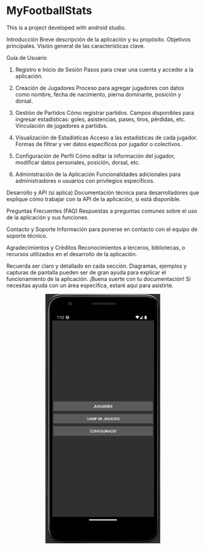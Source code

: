 # MyFootballStats

This is a project developed with android studio.

Introducción
Breve descripción de la aplicación y su propósito.
Objetivos principales.
Visión general de las características clave.


Guía de Usuario

1. Registro e Inicio de Sesión
Pasos para crear una cuenta y acceder a la aplicación.

2. Creación de Jugadores
Proceso para agregar jugadores con datos como nombre, fecha de nacimiento, pierna dominante, posición y dorsal.

3. Gestión de Partidos
Cómo registrar partidos.
Campos disponibles para ingresar estadísticas: goles, asistencias, pases, tiros, pérdidas, etc.
Vinculación de jugadores a partidos.

4. Visualización de Estadísticas
Acceso a las estadísticas de cada jugador.
Formas de filtrar y ver datos específicos por jugador o colectivos.

5. Configuración de Perfil
Cómo editar la información del jugador, modificar datos personales, posición, dorsal, etc.

6. Administración de la Aplicación
Funcionalidades adicionales para administradores o usuarios con privilegios específicos.


Desarrollo y API (si aplica)
Documentación técnica para desarrolladores que explique cómo trabajar con la API de la aplicación, si está disponible.


Preguntas Frecuentes (FAQ)
Respuestas a preguntas comunes sobre el uso de la aplicación y sus funciones.


Contacto y Soporte
Información para ponerse en contacto con el equipo de soporte técnico.


Agradecimientos y Créditos
Reconocimientos a terceros, bibliotecas, o recursos utilizados en el desarrollo de la aplicación.

Recuerda ser claro y detallado en cada sección. Diagramas, ejemplos y capturas de pantalla pueden ser de gran ayuda para explicar el funcionamiento de la aplicación. ¡Buena suerte con tu documentación! Si necesitas ayuda con un área específica, estaré aquí para asistirte.

<p align="center">
  <img src="images/pantalla_principal.png" alt="Descripción de la imagen" width="300">
</p>


